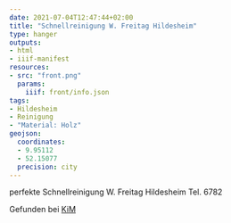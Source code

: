 ```yaml
---
date: 2021-07-04T12:47:44+02:00
title: "Schnellreinigung W. Freitag Hildesheim"
type: hanger
outputs:
- html
- iiif-manifest
resources:
- src: "front.png"
  params:
    iiif: front/info.json
tags:
- Hildesheim
- Reinigung
- "Material: Holz"
geojson:
  coordinates:
  - 9.95112
  - 52.15077
  precision: city
---
```


perfekte Schnellreinigung W. Freitag Hildesheim Tel. 6782

<div class="source">Gefunden bei <a href="https://www.neue-arbeit-brockensammlung.de/geschaefte/zweigstelle-kim/">KiM</a></div>
